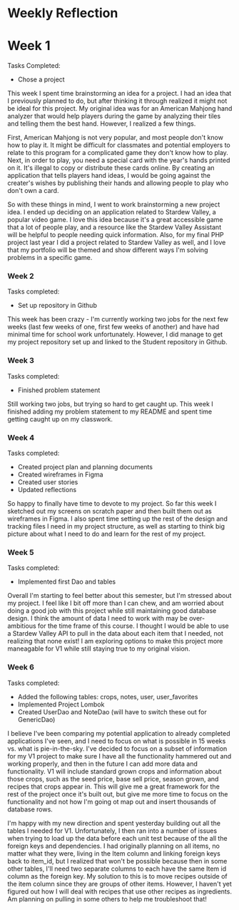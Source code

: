 # Weekly Reflection 

# Week 1 

Tasks Completed:
- Chose a project

This week I spent time brainstorming an idea for a project. I had an idea that I previously planned to do, but after thinking it through realized it might not be ideal for this project. My original idea was for an American Mahjong hand analyzer that would help players during the game by analyzing their tiles and telling them the best hand. However, I realized a few things. 

First, American Mahjong is not very popular, and most people don't know how to play it. It might be difficult for classmates and potential employers to relate to this program for a complicated game they don't know how to play. Next, in order to play, you need a special card with the year's hands printed on it. It's illegal to copy or distribute these cards online. By creating an application that tells players hand ideas, I would be going against the creater's wishes by publishing their hands and allowing people to play who don't own a card. 

So with these things in mind, I went to work brainstorming a new project idea. I ended up deciding on an application related to Stardew Valley, a popular video game. I love this idea because it's a great accessible game that a lot of people play, and a resource like the Stardew Valley Assistant will be helpful to people needing quick information. Also, for my final PHP project last year I did a project related to Stardew Valley as well, and I love that my portfolio will be themed and show different ways I'm solving problems in a specific game. 

### Week 2

Tasks completed:
- Set up repository in Github

This week has been crazy - I'm currently working two jobs for the next few weeks (last few weeks of one, first few weeks of another) and have had minimal time for school work unfortunately. However, I did manage to get my project repository set up and linked to the Student repository in Github. 

### Week 3

Tasks completed:
- Finished problem statement 

Still working two jobs, but trying so hard to get caught up. This week I finished adding my problem statement to my README and spent time getting caught up on my classwork. 

### Week 4

Tasks completed:
- Created project plan and planning documents 
- Created wireframes in Figma
- Created user stories
- Updated reflections 

So happy to finally have time to devote to my project. So far this week I sketched out my screens on scratch paper and then built them out as wireframes in Figma. I also spent time setting up the rest of the design and tracking files I need in my project structure, as well as starting to think big picture about what I need to do and learn for the rest of my project.

### Week 5

Tasks completed:
- Implemented first Dao and tables

Overall I'm starting to feel better about this semester, but I'm stressed about my project. I feel like I bit off more than I can chew, and am worried about doing a good job with this project while still maintaining good database design. I think the amount of data I need to work with may be over-ambitious for the time frame of this course. I thought I would be able to use a Stardew Valley API to pull in the data about each item that I needed, not realizing that none exist! I am exploring options to make this project more maneagable for V1 while still staying true to my original vision.

### Week 6

Tasks completed:
- Added the following tables: crops, notes, user, user_favorites
- Implemented Project Lombok
- Created UserDao and NoteDao (will have to switch these out for GenericDao)

I believe I've been comparing my potential application to already completed applications I've seen, and I need to focus on what is possible in 15 weeks vs. what is pie-in-the-sky. I've decided to focus on a subset of information for my V1 project to make sure I have all the functionality hammered out and working properly, and then in the future I can add more data and functionality. V1 will include standard grown crops and information about those crops, such as the seed price, base sell price, season grown, and recipes that crops appear in. This will give me a great framework for the rest of the project once it's built out, but give me more time to focus on the functionality and not how I'm going ot map out and insert thousands of database rows. 

I'm happy with my new direction and spent yesterday building out all the tables I needed for V1. Unfortunately, I then ran into a number of issues when trying to load up the data before each unit test because of the all the foreign keys and dependencies. I had originally planning on all items, no matter what they were, living in the Item column and linking foreign keys back to item_id, but I realized that won't be possible because then in some other tables, I'll need two separate columns to each have the same Item id column as the foreign key. My solution to this is to move recipes outside of the item column since they are groups of other items. However, I haven't yet figured out how I will deal with recipes that use other recipes as ingredients. Am planning on pulling in some others to help me troubleshoot that! 


